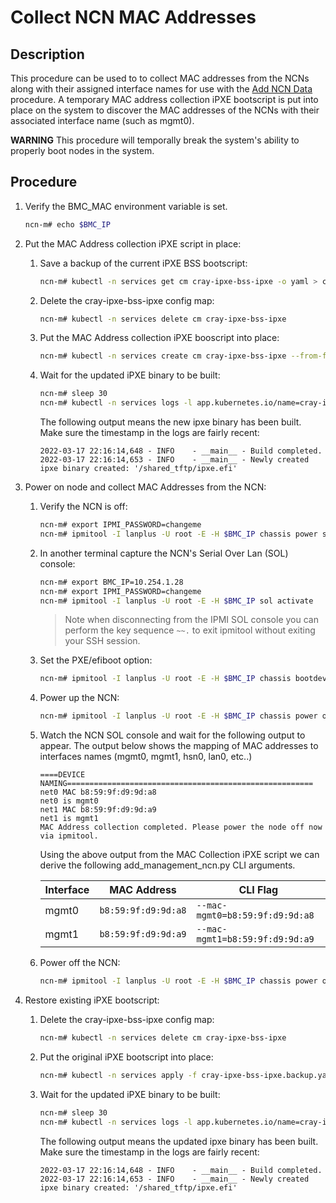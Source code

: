 # Collect NCN MAC Addresses

## Description
This procedure can be used to to collect MAC addresses from the NCNs along with their assigned interface names for use with the [Add NCN Data](Add_NCN_Data.md) procedure. A temporary MAC address collection iPXE bootscript is put into place on the system to discover the MAC addresses of the NCNs with their associated interface name (such as mgmt0).

**WARNING** This procedure will temporally break the system's ability to properly boot nodes in the system.

## Procedure
1.  Verify the BMC_MAC environment variable is set.
    ```bash
    ncn-m# echo $BMC_IP
    ```

2.  Put the MAC Address collection iPXE script in place:
    1.  Save a backup of the current iPXE BSS bootscript:
        ```bash
        ncn-m# kubectl -n services get cm cray-ipxe-bss-ipxe -o yaml > cray-ipxe-bss-ipxe.backup.yaml
        ```

    2.  Delete the cray-ipxe-bss-ipxe config map:
        ```bash
        ncn-m# kubectl -n services delete cm cray-ipxe-bss-ipxe
        ```
    
    3.  Put the MAC Address collection iPXE booscript into place:
        ```bash
        ncn-m# kubectl -n services create cm cray-ipxe-bss-ipxe --from-file=bss.ipxe=/usr/share/doc/csm/scripts/operations/node_management/Add_Remove_Replace_NCNs/mac_collection_script.ipxe
        ```
    
    4.  Wait for the updated iPXE binary to be built:
        ```bash
        ncn-m# sleep 30
        ncn-m# kubectl -n services logs -l app.kubernetes.io/name=cray-ipxe -c cray-ipxe -f
        ```

        The following output means the new ipxe binary has been built. Make sure the timestamp in the logs are fairly recent:
        ```
        2022-03-17 22:16:14,648 - INFO    - __main__ - Build completed.
        2022-03-17 22:16:14,653 - INFO    - __main__ - Newly created ipxe binary created: '/shared_tftp/ipxe.efi'
        ```

3.  Power on node and collect MAC Addresses from the NCN:
    1.  Verify the NCN is off:
        ```bash
        ncn-m# export IPMI_PASSWORD=changeme
        ncn-m# ipmitool -I lanplus -U root -E -H $BMC_IP chassis power status
        ```

    2.  In another terminal capture the NCN's Serial Over Lan (SOL) console:
        ```bash
        ncn-m# export BMC_IP=10.254.1.28
        ncn-m# export IPMI_PASSWORD=changeme
        ncn-m# ipmitool -I lanplus -U root -E -H $BMC_IP sol activate
        ```

        > Note when disconnecting from the IPMI SOL console you can perform the key sequence `~~.` to exit ipmitool without exiting your SSH session. 

    4.  Set the PXE/efiboot option:

        ```bash
        ncn-m# ipmitool -I lanplus -U root -E -H $BMC_IP chassis bootdev pxe options=efiboot
        ```

    3.  Power up the NCN:
        ```bash
        ncn-m# ipmitool -I lanplus -U root -E -H $BMC_IP chassis power on
        ```

    4.  Watch the NCN SOL console and wait for the following output to appear. The output below shows the mapping of MAC addresses to interfaces names (mgmt0, mgmt1, hsn0, lan0, etc..)
        ```
        ====DEVICE NAMING=======================================================
        net0 MAC b8:59:9f:d9:9d:a8
        net0 is mgmt0
        net1 MAC b8:59:9f:d9:9d:a9
        net1 is mgmt1
        MAC Address collection completed. Please power the node off now via ipmitool.
        ```

        Using the above output from the MAC Collection iPXE script we can derive the following add_management_ncn.py CLI arguments.

        | Interface | MAC Address         | CLI Flag
        | --------- | ------------------- | -------- 
        | mgmt0     | `b8:59:9f:d9:9d:a8` | `--mac-mgmt0=b8:59:9f:d9:9d:a8`
        | mgmt1     | `b8:59:9f:d9:9d:a9` | `--mac-mgmt1=b8:59:9f:d9:9d:a9`
        
    5.  Power off the NCN:
        ```bash
        ncn-m# ipmitool -I lanplus -U root -E -H $BMC_IP chassis power off
        ```

4. Restore existing iPXE bootscript:
   1.   Delete the cray-ipxe-bss-ipxe config map:
        ```bash
        ncn-m# kubectl -n services delete cm cray-ipxe-bss-ipxe
        ```
    
    1.  Put the original iPXE bootscript into place:
        ```bash
        ncn-m# kubectl -n services apply -f cray-ipxe-bss-ipxe.backup.yaml
        ```
    
    2.  Wait for the updated iPXE binary to be built:
        ```bash
        ncn-m# sleep 30
        ncn-m# kubectl -n services logs -l app.kubernetes.io/name=cray-ipxe -c cray-ipxe -f
        ```

        The following output means the updated ipxe binary has been built. Make sure the timestamp in the logs are fairly recent:
        ```
        2022-03-17 22:16:14,648 - INFO    - __main__ - Build completed.
        2022-03-17 22:16:14,653 - INFO    - __main__ - Newly created ipxe binary created: '/shared_tftp/ipxe.efi'
        ```